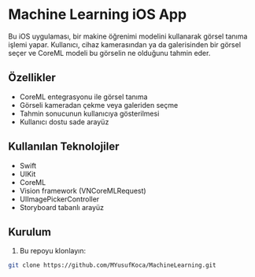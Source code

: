 # Machine Learning iOS App 

Bu iOS uygulaması, bir makine öğrenimi modelini kullanarak görsel tanıma işlemi yapar. Kullanıcı, cihaz kamerasından ya da galerisinden bir görsel seçer ve CoreML modeli bu görselin ne olduğunu tahmin eder.

## Özellikler
- CoreML entegrasyonu ile görsel tanıma
- Görseli kameradan çekme veya galeriden seçme
- Tahmin sonucunun kullanıcıya gösterilmesi
- Kullanıcı dostu sade arayüz

## Kullanılan Teknolojiler
- Swift
- UIKit
- CoreML
- Vision framework (VNCoreMLRequest)
- UIImagePickerController
- Storyboard tabanlı arayüz

## Kurulum
1. Bu repoyu klonlayın:
```bash
git clone https://github.com/MYusufKoca/MachineLearning.git
